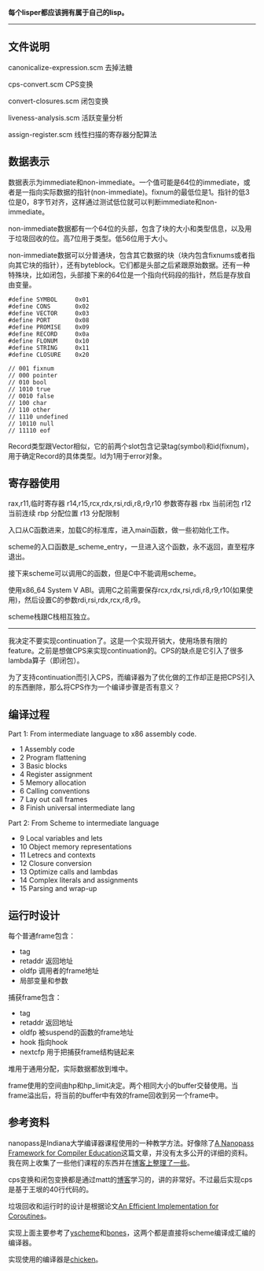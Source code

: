 **每个lisper都应该拥有属于自己的lisp。**

-------------

## 文件说明

canonicalize-expression.scm 去掉法糖

cps-convert.scm CPS变换

convert-closures.scm 闭包变换

liveness-analysis.scm 活跃变量分析

assign-register.scm 线性扫描的寄存器分配算法

## 数据表示

数据表示为immediate和non-immediate。一个值可能是64位的immediate，或者是一指向实际数据的指针(non-immediate)。fixnum的最低位是1。指针的低3位是0，8字节对齐，这样通过测试低位就可以判断immediate和non-immediate。

non-immediate数据都有一个64位的头部，包含了块的大小和类型信息，以及用于垃圾回收的位。高7位用于类型。低56位用于大小。

non-immediate数据可以分普通块，包含其它数据的块（块内包含fixnums或者指向其它块的指针），还有byteblock。它们都是头部之后紧跟原始数据。还有一种特殊块，比如闭包，头部接下来的64位是一个指向代码段的指针，然后是存放自由变量。

    #define SYMBOL	   0x01
    #define CONS	   0x02
    #define VECTOR	   0x03
    #define PORT       0x08
    #define PROMISE    0x09
    #define RECORD     0x0a
    #define FLONUM     0x10
    #define STRING     0x11
    #define CLOSURE	   0x20

    // 001 fixnum
    // 000 pointer
    // 010 bool
    // 1010 true
    // 0010 false
    // 100 char
    // 110 other
    // 1110 undefined
    // 10110 null
    // 11110 eof

Record类型跟Vector相似，它的前两个slot包含记录tag(symbol)和id(fixnum)，用于确定Record的具体类型。Id为1用于error对象。

## 寄存器使用

rax,r11,临时寄存器
r14,r15,rcx,rdx,rsi,rdi,r8,r9,r10 参数寄存器
rbx 当前闭包
r12 当前连续
rbp 分配位置
r13 分配限制

入口从C函数进来，加载C的标准库，进入main函数，做一些初始化工作。

scheme的入口函数是_scheme_entry，一旦进入这个函数，永不返回，直至程序退出。

接下来scheme可以调用C的函数，但是C中不能调用scheme。

使用x86_64 System V ABI。调用C之前需要保存rcx,rdx,rsi,rdi,r8,r9,r10(如果使用)，然后设置C的参数rdi,rsi,rdx,rcx,r8,r9。

scheme栈跟C栈相互独立。

-----------------------

我决定不要实现continuation了。这是一个实现开销大，使用场景有限的feature。之前是想做CPS来实现continuation的。CPS的缺点是它引入了很多lambda算子（即闭包）。

为了支持continuation而引入CPS，而编译器为了优化做的工作却正是把CPS引入的东西删除，那么将CPS作为一个编译步骤是否有意义？

## 编译过程

Part 1: From intermediate language to x86 assembly code.

 * 1 Assembly code
 * 2 Program flattening
 * 3 Basic blocks
 * 4 Register assignment
 * 5 Memory allocation
 * 6 Calling conventions
 * 7 Lay out call frames
 * 8 Finish universal intermediate lang

Part 2: From Scheme to intermediate language

 * 9  Local variables and lets
 * 10 Object memory representations
 * 11 Letrecs and contexts
 * 12 Closure conversion
 * 13 Optimize calls and lambdas
 * 14 Complex literals and assignments
 * 15 Parsing and wrap-up

## 运行时设计

每个普通frame包含：

* tag
* retaddr 返回地址
* oldfp 调用者的frame地址
* 局部变量和参数

捕获frame包含：

* tag
* retaddr 返回地址
* oldfp 被suspend的函数的frame地址
* hook 指向hook
* nextcfp 用于把捕获frame结构链起来

堆用于通用分配，实际数据都放到堆中。

frame使用的空间由hp和hp_limit决定。两个相同大小的buffer交替使用。当frame溢出后，将当前的buffer中有效的frame回收到另一个frame中。

## 参考资料

nanopass是Indiana大学编译器课程使用的一种教学方法。好像除了[A Nanopass Framework for Compiler Education](www.cs.indiana.edu/~dyb/pubs/nano-jfp.pdf)这篇文章，并没有太多公开的详细的资料。我在网上收集了一些他们课程的东西并在[博客上整理了一些](http://zenlife.tk/nanopass0.md)。

cps变换和闭包变换都是通过matt的[博客](http://matt.might.net/articles/cps-conversion/)学习的，讲的非常好。不过最后实现cps是基于王垠的40行代码的。

垃圾回收和运行时的设计是根据论文[An Efficient Implementation for Coroutines](http://users.dcc.uchile.cl/~lmateu/pub/mateu-coroutines.pdf)。

实现上面主要参考了[yscheme](https://github.com/yinwang0/)和[bones](http://www.call-with-current-continuation.org/bones/)，这两个都是直接将scheme编译成汇编的编译器。

实现使用的编译器是[chicken](http://www.call-cc.org/)。
